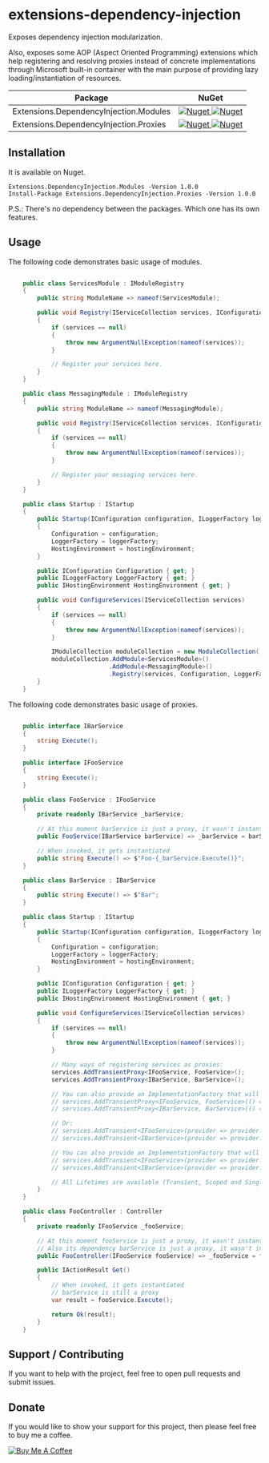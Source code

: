 # extensions-dependency-injection

Exposes dependency injection modularization.

Also, exposes some AOP (Aspect Oriented Programming) extensions which help registering and resolving proxies instead of concrete implementations through Microsoft built-in container with the main purpose of providing lazy loading/instantiation of resources.

 | Package | NuGet |
 | ------- | ----- |
 | Extensions.DependencyInjection.Modules | [![Nuget](https://img.shields.io/badge/nuget-v1.0.0-blue) ![Nuget](https://img.shields.io/nuget/dt/Extensions.DependencyInjection.Modules)](https://www.nuget.org/packages/Extensions.DependencyInjection.Modules/1.0.0) |
 | Extensions.DependencyInjection.Proxies | [![Nuget](https://img.shields.io/badge/nuget-v1.0.0-blue) ![Nuget](https://img.shields.io/nuget/dt/Extensions.DependencyInjection.Proxies)](https://www.nuget.org/packages/Extensions.DependencyInjection.Proxies/1.0.0) |

## Installation

It is available on Nuget.

```
Extensions.DependencyInjection.Modules -Version 1.0.0
Install-Package Extensions.DependencyInjection.Proxies -Version 1.0.0
```

P.S.: There's no dependency between the packages. Which one has its own features.

## Usage

The following code demonstrates basic usage of modules.

```C#

    public class ServicesModule : IModuleRegistry
    {
        public string ModuleName => nameof(ServicesModule);

        public void Registry(IServiceCollection services, IConfiguration configuration = null, ILoggerFactory loggerFactory = null, IHostingEnvironment hostingEnvironment = null)
        {
            if (services == null)
            {
                throw new ArgumentNullException(nameof(services));
            }

            // Register your services here.
        }
    }

    public class MessagingModule : IModuleRegistry
    {
        public string ModuleName => nameof(MessagingModule);

        public void Registry(IServiceCollection services, IConfiguration configuration = null, ILoggerFactory loggerFactory = null, IHostingEnvironment hostingEnvironment = null)
        {
            if (services == null)
            {
                throw new ArgumentNullException(nameof(services));
            }

            // Register your messaging services here.
        }
    }

    public class Startup : IStartup
    {
        public Startup(IConfiguration configuration, ILoggerFactory loggerFactory, IHostingEnvironment hostingEnvironment)
        {
            Configuration = configuration;
            LoggerFactory = loggerFactory;
            HostingEnvironment = hostingEnvironment;
        }

        public IConfiguration Configuration { get; }
        public ILoggerFactory LoggerFactory { get; }
        public IHostingEnvironment HostingEnvironment { get; }

        public void ConfigureServices(IServiceCollection services)
        {
            if (services == null)
            {
                throw new ArgumentNullException(nameof(services));
            }

            IModuleCollection moduleCollection = new ModuleCollection();
            moduleCollection.AddModule<ServicesModule>()
                            .AddModule<MessagingModule>()
                            .Registry(services, Configuration, LoggerFactory, HostingEnvironment); // Configuration, LoggerFactory and HostingEnvironment are optional parameters.
        }
    }

```

The following code demonstrates basic usage of proxies.

```C#

    public interface IBarService
    {
        string Execute();
    }

    public interface IFooService
    {
        string Execute();
    }

    public class FooService : IFooService
    {
        private readonly IBarService _barService;

        // At this moment barService is just a proxy, it wasn't instantiated yet
        public FooService(IBarService barService) => _barService = barService ?? throw new ArgumentNullException(nameof(barService));

        // When invoked, it gets instantiated
        public string Execute() => $"Foo-{_barService.Execute()}";
    }

    public class BarService : IBarService
    {
        public string Execute() => $"Bar";
    }

    public class Startup : IStartup
    {
        public Startup(IConfiguration configuration, ILoggerFactory loggerFactory, IHostingEnvironment hostingEnvironment)
        {
            Configuration = configuration;
            LoggerFactory = loggerFactory;
            HostingEnvironment = hostingEnvironment;
        }

        public IConfiguration Configuration { get; }
        public ILoggerFactory LoggerFactory { get; }
        public IHostingEnvironment HostingEnvironment { get; }

        public void ConfigureServices(IServiceCollection services)
        {
            if (services == null)
            {
                throw new ArgumentNullException(nameof(services));
            }

            // Many ways of registering services as proxies:
            services.AddTransientProxy<IFooService, FooService>();
            services.AddTransientProxy<IBarService, BarService>();

            // You can also provide an ImplementationFactory that will be used to create the service.
            // services.AddTransientProxy<IFooService, FooService>(() => new FooService(new BarService()));
            // services.AddTransientProxy<IBarService, BarService>(() => new BarService());

            // Or:
            // services.AddTransient<IFooService>(provider => provider.CreateProxy<IFooService, FooService>());
            // services.AddTransient<IBarService>(provider => provider.CreateProxy<IBarService, BarService>());

            // You can also provide an ImplementationFactory that will be used to create the service.
            // services.AddTransient<IFooService>(provider => provider.CreateProxy<IFooService, FooService>(() => new FooService(provider.GetService<IBarService>())));
            // services.AddTransient<IBarService>(provider => provider.CreateProxy<IBarService, BarService>(() => new BarService()));

            // All Lifetimes are available (Transient, Scoped and Singleton).
        }
    }

    public class FooController : Controller
    {
        private readonly IFooService _fooService;

        // At this moment fooService is just a proxy, it wasn't instantiated yet 
        // Also its dependency barService is just a proxy, it wasn't instantiated too
        public FooController(IFooService fooService) => _fooService = fooService ?? throw new ArgumentNullException(nameof(fooService));

        public IActionResult Get()
        {
            // When invoked, it gets instantiated
            // barService is still a proxy
            var result = fooService.Execute();

            return Ok(result);
        }
    }

```

## Support / Contributing
If you want to help with the project, feel free to open pull requests and submit issues. 

## Donate

If you would like to show your support for this project, then please feel free to buy me a coffee.

<a href="https://www.buymeacoffee.com/fernandolima" target="_blank"><img src="https://www.buymeacoffee.com/assets/img/custom_images/white_img.png" alt="Buy Me A Coffee" style="height: auto !important;width: auto !important;" ></a>
